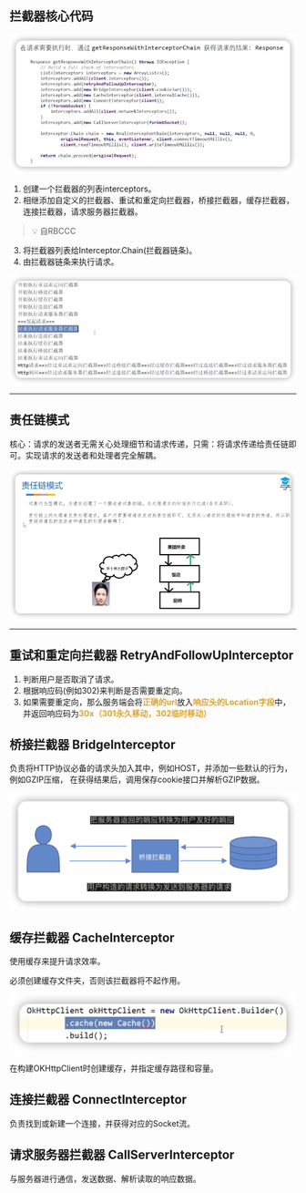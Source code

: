 ## 拦截器核心代码

![](img/3ae57964.png)

1. 创建一个拦截器的列表interceptors。
2. 相继添加自定义的拦截器、重试和重定向拦截器，桥接拦截器，缓存拦截器，连接拦截器，请求服务器拦截器。
> 💡 自RBCCC
3. 将拦截器列表给Interceptor.Chain(拦截器链条)。
4. 由拦截器链条来执行请求。

![](img/93ac4a44.png)

***

## 责任链模式

核心：请求的发送者无需关心处理细节和请求传递，只需：将请求传递给责任链即可。实现请求的发送者和处理者完全解耦。

![](img/0d1faaf0.png)

***
## 重试和重定向拦截器 RetryAndFollowUpInterceptor
1. 判断用户是否取消了请求。
2. 根据响应码(例如302)来判断是否需要重定向。
3. 如果需要重定向，那么服务端会将<font color=#dea32c>**正确的url**</font>放入<font color=#dea32c>**响应头的Location字段**</font>中，并返回响应码为<font color=#dea32c>**30x（301永久移动，302临时移动）**</font>

## 桥接拦截器 BridgeInterceptor
负责将HTTP协议必备的请求头加入其中，例如HOST，并添加一些默认的行为，例如GZIP压缩，
在获得结果后，调用保存cookie接口并解析GZIP数据。

![](img/a930ecd7.png)

## 缓存拦截器 CacheInterceptor
使用缓存来提升请求效率。

必须创建缓存文件夹，否则该拦截器将不起作用。

![](img/4b0488e0.png)

在构建OKHttpClient时创建缓存，并指定缓存路径和容量。

## 连接拦截器 ConnectInterceptor
负责找到或新建一个连接，并获得对应的Socket流。

## 请求服务器拦截器 CallServerInterceptor
与服务器进行通信，发送数据、解析读取的响应数据。